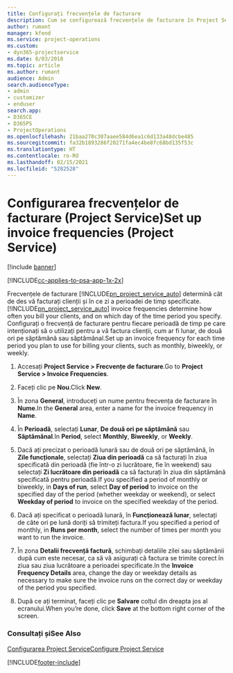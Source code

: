 ```yaml
---
title: Configurați frecvențele de facturare
description: Cum se configurează frecvențele de facturare în Project Service
author: rumant
manager: kfend
ms.service: project-operations
ms.custom:
- dyn365-projectservice
ms.date: 8/03/2018
ms.topic: article
ms.author: rumant
audience: Admin
search.audienceType:
- admin
- customizer
- enduser
search.app:
- D365CE
- D365PS
- ProjectOperations
ms.openlocfilehash: 21baa270c307aaee584d6ea1c6d133a48dcbe485
ms.sourcegitcommit: fa32b1893286f20271fa4ec4be8fc68bd135f53c
ms.translationtype: HT
ms.contentlocale: ro-RO
ms.lasthandoff: 02/15/2021
ms.locfileid: "5282528"
---
```

# <a name="set-up-invoice-frequencies-project-service"></a><span data-ttu-id="e3a0f-103">Configurarea frecvențelor de facturare (Project Service)</span><span class="sxs-lookup"><span data-stu-id="e3a0f-103">Set up invoice frequencies (Project Service)</span></span>

[!include [banner](../includes/psa-now-project-operations.md)]

[!INCLUDE[cc-applies-to-psa-app-1x-2x](../includes/cc-applies-to-psa-app-1x-2x.md)]

<span data-ttu-id="e3a0f-104">Frecvențele de facturare [!INCLUDE[pn_project_service_auto](../includes/pn-project-service-auto.md)] determină cât de des vă facturați clienții și în ce zi a perioadei de timp specificate.</span><span class="sxs-lookup"><span data-stu-id="e3a0f-104">[!INCLUDE[pn_project_service_auto](../includes/pn-project-service-auto.md)] invoice frequencies determine how often you bill your clients, and on which day of the time period you specify.</span></span> <span data-ttu-id="e3a0f-105">Configurați o frecvență de facturare pentru fiecare perioadă de timp pe care intenționați să o utilizați pentru a vă factura clienții, cum ar fi lunar, de două ori pe săptămână sau săptămânal.</span><span class="sxs-lookup"><span data-stu-id="e3a0f-105">Set up an invoice frequency for each time period you plan to use for billing your clients, such as monthly, biweekly, or weekly.</span></span>  
  
1.  <span data-ttu-id="e3a0f-106">Accesați **Project Service > Frecvențe de facturare**.</span><span class="sxs-lookup"><span data-stu-id="e3a0f-106">Go to **Project Service > Invoice Frequencies**.</span></span>  
  
2.  <span data-ttu-id="e3a0f-107">Faceți clic pe **Nou**.</span><span class="sxs-lookup"><span data-stu-id="e3a0f-107">Click **New**.</span></span>  
  
3.  <span data-ttu-id="e3a0f-108">În zona **General**, introduceți un nume pentru frecvența de facturare în **Nume**.</span><span class="sxs-lookup"><span data-stu-id="e3a0f-108">In the **General** area, enter a name for the invoice frequency in **Name**.</span></span>  
  
4.  <span data-ttu-id="e3a0f-109">În **Perioadă**, selectați **Lunar**, **De două ori pe săptămână** sau **Săptămânal**.</span><span class="sxs-lookup"><span data-stu-id="e3a0f-109">In **Period**, select **Monthly**, **Biweekly**, or **Weekly**.</span></span>  
  
5.  <span data-ttu-id="e3a0f-110">Dacă ați precizat o perioadă lunară sau de două ori pe săptămână, în **Zile funcționale**, selectați **Ziua din perioadă** ca să facturați în ziua specificată din perioadă (fie într-o zi lucrătoare, fie în weekend) sau selectați **Zi lucrătoare din perioadă** ca să facturați în ziua din săptămână specificată pentru perioadă.</span><span class="sxs-lookup"><span data-stu-id="e3a0f-110">If you specified a period of monthly or biweekly, in **Days of run**, select **Day of period** to invoice on the specified day of the period (whether weekday or weekend), or select **Weekday of period** to invoice on the specified weekday of the period.</span></span>  
  
6.  <span data-ttu-id="e3a0f-111">Dacă ați specificat o perioadă lunară, în **Funcționează lunar**, selectați de câte ori pe lună doriți să trimiteți factura.</span><span class="sxs-lookup"><span data-stu-id="e3a0f-111">If you specified a period of monthly, in **Runs per month**, select the number of times per month you want to run the invoice.</span></span>  
  
7.  <span data-ttu-id="e3a0f-112">În zona **Detalii frecvență factură**, schimbați detaliile zilei sau săptămânii după cum este necesar, ca să vă asigurați că factura se trimite corect în ziua sau ziua lucrătoare a perioadei specificate.</span><span class="sxs-lookup"><span data-stu-id="e3a0f-112">In the **Invoice Frequency Details** area, change the day or weekday details as necessary to make sure the invoice runs on the correct day or weekday of the period you specified.</span></span>  
  
8.  <span data-ttu-id="e3a0f-113">După ce ați terminat, faceți clic pe **Salvare** colțul din dreapta jos al ecranului.</span><span class="sxs-lookup"><span data-stu-id="e3a0f-113">When you’re done, click **Save** at the bottom right corner of the screen.</span></span>  
  
### <a name="see-also"></a><span data-ttu-id="e3a0f-114">Consultați și</span><span class="sxs-lookup"><span data-stu-id="e3a0f-114">See Also</span></span>  
 [<span data-ttu-id="e3a0f-115">Configurarea Project Service</span><span class="sxs-lookup"><span data-stu-id="e3a0f-115">Configure Project Service</span></span>](../psa/configure.md)


[!INCLUDE[footer-include](../includes/footer-banner.md)]